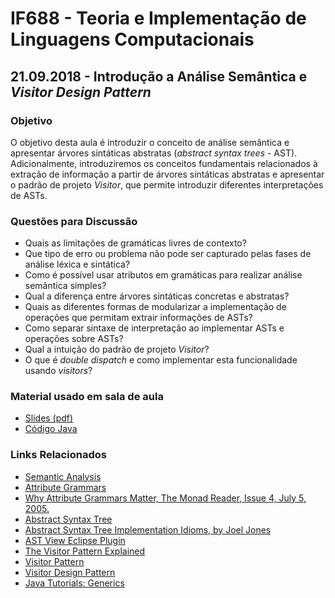 # IF688 - Teoria e Implementação de Linguagens Computacionais

## 21.09.2018 - Introdução a Análise Semântica e _Visitor Design Pattern_

### Objetivo

O objetivo desta aula é introduzir o conceito de análise semântica e apresentar árvores sintáticas abstratas (_abstract syntax trees_ - AST). Adicionalmente, introduziremos os conceitos fundamentais relacionados à extração de informação a partir de árvores sintáticas abstratas e apresentar o padrão de projeto _Visitor_, que permite introduzir diferentes interpretações de ASTs.

### Questões para Discussão

- Quais as limitações de gramáticas livres de contexto?
- Que tipo de erro ou problema não pode ser capturado pelas fases de análise léxica e sintática?
- Como é possível usar atributos em gramáticas para realizar análise semântica simples?
- Qual a diferença entre árvores sintáticas concretas e abstratas?
- Quais as diferentes formas de modularizar a implementação de operações que permitam extrair informações de ASTs?
- Como separar sintaxe de interpretação ao implementar ASTs e operações sobre ASTs?
- Qual a intuição do padrão de projeto _Visitor_?
- O que é _double dispatch_ e como implementar esta funcionalidade usando _visitors_?

### Material usado em sala de aula

- [Slides (pdf)](https://drive.google.com/open?id=1AYT07Lvsk3qytTLn5f5Xc3XmDE6OjqA8)
- [Código Java](https://github.com/if688/if688.github.io/tree/master/2018-09-21/)

### Links Relacionados

- [Semantic Analysis](https://en.wikipedia.org/wiki/Semantic_analysis_(compilers))
- [Attribute Grammars](https://en.wikipedia.org/wiki/Attribute_grammar)
- [Why Attribute Grammars Matter, The Monad Reader, Issue 4, July 5, 2005.](https://wiki.haskell.org/The_Monad.Reader/Issue4/Why_Attribute_Grammars_Matter)
- [Abstract Syntax Tree](https://en.wikipedia.org/wiki/Abstract_syntax_tree)
- [Abstract Syntax Tree Implementation Idioms, by Joel Jones](http://www.hillside.net/plop/plop2003/Papers/Jones-ImplementingASTs.pdf)
- [AST View Eclipse Plugin](http://www.eclipse.org/jdt/ui/astview/index.php)
- [The Visitor Pattern Explained](https://manski.net/2013/05/the-visitor-pattern-explained/)
- [Visitor Pattern](https://en.wikipedia.org/wiki/Visitor_pattern)
- [Visitor Design Pattern](https://sourcemaking.com/design_patterns/visitor)
- [Java Tutorials: Generics](https://docs.oracle.com/javase/tutorial/java/generics/index.html)